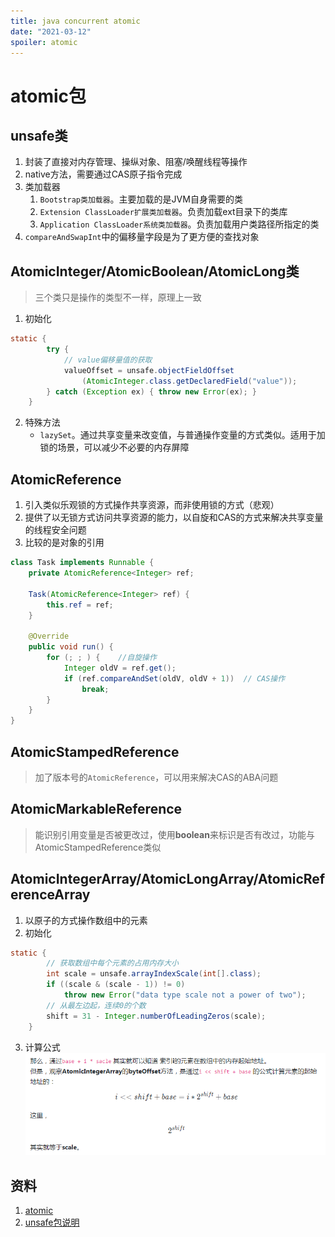 ```yaml
---
title: java concurrent atomic
date: "2021-03-12"
spoiler: atomic
---
```


# atomic包

## unsafe类

1. 封装了直接对内存管理、操纵对象、阻塞/唤醒线程等操作
2. native方法，需要通过CAS原子指令完成
3. 类加载器
    1. `Bootstrap类加载器`。主要加载的是JVM自身需要的类
    2. `Extension ClassLoader扩展类加载器`。负责加载ext目录下的类库
    3. `Application ClassLoader系统类加载器`。负责加载用户类路径所指定的类
4. `compareAndSwapInt`中的偏移量字段是为了更方便的查找对象

## AtomicInteger/AtomicBoolean/AtomicLong类

> 三个类只是操作的类型不一样，原理上一致
1. 初始化
```java
static {
        try {
            // value偏移量值的获取
            valueOffset = unsafe.objectFieldOffset
                (AtomicInteger.class.getDeclaredField("value"));
        } catch (Exception ex) { throw new Error(ex); }
    }
```

2. 特殊方法
    - `lazySet`。通过共享变量来改变值，与普通操作变量的方式类似。适用于加锁的场景，可以减少不必要的内存屏障

## AtomicReference

1. 引入类似乐观锁的方式操作共享资源，而非使用锁的方式（悲观）
2. 提供了以无锁方式访问共享资源的能力，以自旋和CAS的方式来解决共享变量的线程安全问题
3. 比较的是对象的引用
```java
class Task implements Runnable {
    private AtomicReference<Integer> ref;

    Task(AtomicReference<Integer> ref) {
        this.ref = ref;
    }
    
    @Override
    public void run() {
        for (; ; ) {    //自旋操作
            Integer oldV = ref.get();   
            if (ref.compareAndSet(oldV, oldV + 1))  // CAS操作 
                break;
        }
    }
}
```

## AtomicStampedReference

> 加了版本号的`AtomicReference`，可以用来解决CAS的ABA问题

## AtomicMarkableReference

> 能识别引用变量是否被更改过，使用**boolean**来标识是否有改过，功能与AtomicStampedReference类似

## AtomicIntegerArray/AtomicLongArray/AtomicReferenceArray

1. 以原子的方式操作数组中的元素
2. 初始化
```java
static {
        // 获取数组中每个元素的占用内存大小
        int scale = unsafe.arrayIndexScale(int[].class);
        if ((scale & (scale - 1)) != 0)
            throw new Error("data type scale not a power of two");
        // 从最左边起，连续0的个数
        shift = 31 - Integer.numberOfLeadingZeros(scale);
    }
```
3. 计算公式
![image](./atomicIntegerArray.png)

## 资料
1. [atomic](https://segmentfault.com/a/1190000015831791)
2. [unsafe包说明](https://blog.csdn.net/aesop_wubo/article/details/7537278)